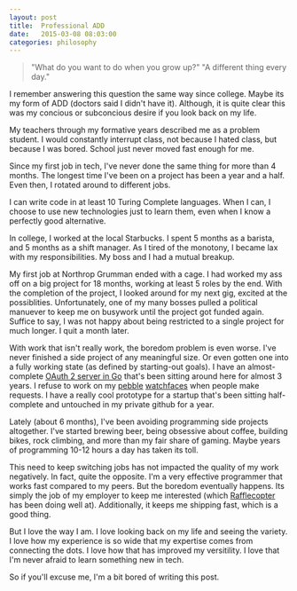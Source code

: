 ```yaml
---
layout: post
title:  Professional ADD
date:   2015-03-08 08:03:00
categories: philosophy
---
```


> "What do you want to do when you grow up?"
> "A different thing every day."

I remember answering this question the same way since college. Maybe its my form of ADD (doctors said I didn't have it). Although, it is quite clear this was my concious or subconcious desire if you look back on my life.

My teachers through my formative years described me as a problem student. I would constantly interrupt class, not because I hated class, but because I was bored. School just never moved fast enough for me.

Since my first job in tech, I've never done the same thing for more than 4 months. The longest time I've been on a project has been a year and a half. Even then, I rotated around to different jobs.

I can write code in at least 10 Turing Complete languages. When I can, I choose to use new technologies just to learn them, even when I know a perfectly good alternative.

In college, I worked at the local Starbucks. I spent 5 months as a barista, and 5 months as a shift manager. As I tired of the monotony, I became lax with my responsibilities. My boss and I had a mutual breakup.

My first job at Northrop Grumman ended with a cage. I had worked my ass off on a big project for 18 months, working at least 5 roles by the end. With the completion of the project, I looked around for my next gig, excited at the possiblities. Unfortunately, one of my many bosses pulled a political manuever to keep me on busywork until the project got funded again. Suffice to say, I was not happy about being restricted to a single project for much longer. I quit a month later.

With work that isn't really work, the boredom problem is even worse. I've never finished a side project of any meaningful size. Or even gotten one into a fully working state (as defined by starting-out goals). I have an almost-complete [OAuth 2 server in Go][oauth2-go] that's been sitting around here for almost 3 years. I refuse to work on my [pebble][pebble-bold-hour] [watchfaces][pebble-discs] when people make requests. I have a really cool prototype for a startup that's been sitting half-complete and untouched in my private github for a year.

Lately (about 6 months), I've been avoiding programming side projects altogether. I've started brewing beer, being obsessive about coffee, building bikes, rock climbing, and more than my fair share of gaming. Maybe years of programming 10-12 hours a day has taken its toll.

This need to keep switching jobs has not impacted the quality of my work negatively. In fact, quite the opposite. I'm a very effective programmer that works fast compared to my peers. But the boredom eventually happens. Its simply the job of my employer to keep me interested (which [Rafflecopter][rafflecopter-jobs] has been doing well at). Additionally, it keeps me shipping fast, which is a good thing.

But I love the way I am. I love looking back on my life and seeing the variety. I love how my experience is so wide that my expertise comes from connecting the dots. I love how that has improved my versitility. I love that I'm never afraid to learn something new in tech.

So if you'll excuse me, I'm a bit bored of writing this post.

[rafflecopter-jobs]: http://jobs.rafflecopter.com
[oauth2-go]: https://github.com/yanatan16/goauth2
[pebble-bold-hour]: https://github.com/yanatan16/pebble-bold-hour
[pebble-discs]: https://github.com/yanatan16/pebble-discs